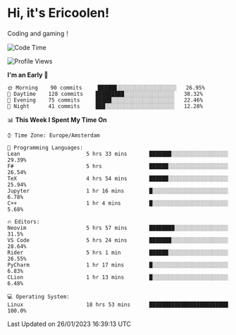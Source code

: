 # Hi, it's Ericoolen!
Coding and gaming！

<!--START_SECTION:waka-->
![Code Time](http://img.shields.io/badge/Code%20Time-648%20hrs%2049%20mins-blue)

![Profile Views](http://img.shields.io/badge/Profile%20Views-0-blue)

**I'm an Early 🐤** 

```text
🌞 Morning    90 commits     ██████░░░░░░░░░░░░░░░░░░░   26.95% 
🌆 Daytime    128 commits    █████████░░░░░░░░░░░░░░░░   38.32% 
🌃 Evening    75 commits     █████░░░░░░░░░░░░░░░░░░░░   22.46% 
🌙 Night      41 commits     ███░░░░░░░░░░░░░░░░░░░░░░   12.28%

```


📊 **This Week I Spent My Time On** 

```text
⌚︎ Time Zone: Europe/Amsterdam

💬 Programming Languages: 
Lean                     5 hrs 33 mins       ███████░░░░░░░░░░░░░░░░░░   29.39% 
F#                       5 hrs               ██████░░░░░░░░░░░░░░░░░░░   26.54% 
TeX                      4 hrs 54 mins       ██████░░░░░░░░░░░░░░░░░░░   25.94% 
Jupyter                  1 hr 16 mins        █░░░░░░░░░░░░░░░░░░░░░░░░   6.78% 
C++                      1 hr 4 mins         █░░░░░░░░░░░░░░░░░░░░░░░░   5.68%

🔥 Editors: 
Neovim                   5 hrs 57 mins       ████████░░░░░░░░░░░░░░░░░   31.5% 
VS Code                  5 hrs 24 mins       ███████░░░░░░░░░░░░░░░░░░   28.64% 
Rider                    5 hrs 1 min         ██████░░░░░░░░░░░░░░░░░░░   26.55% 
PyCharm                  1 hr 17 mins        █░░░░░░░░░░░░░░░░░░░░░░░░   6.83% 
CLion                    1 hr 13 mins        █░░░░░░░░░░░░░░░░░░░░░░░░   6.48%

💻 Operating System: 
Linux                    18 hrs 53 mins      █████████████████████████   100.0%

```


 Last Updated on 26/01/2023 16:39:13 UTC
<!--END_SECTION:waka-->

